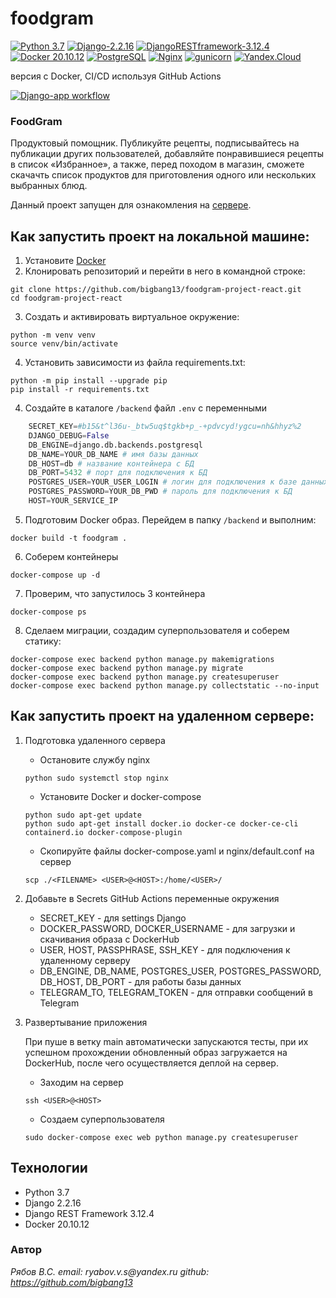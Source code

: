 # foodgram
[![Python 3.7](https://img.shields.io/badge/python-3.7-blue.svg)](https://www.python.org/downloads/release/python-370/)
[![Django-2.2.16](https://img.shields.io/badge/Django-2.2.16-blue.svg)](https://www.djangoproject.com/download/)
[![DjangoRESTframework-3.12.4](https://img.shields.io/badge/Django%20REST%20Framework-3.12.4-blue.svg)](https://www.django-rest-framework.org)
[![Docker 20.10.12](https://img.shields.io/badge/Docker-20.10.12-blue.svg)](https://docs.docker.com/engine/install/ubuntu/)
[![PostgreSQL](https://img.shields.io/badge/-PostgreSQL-464646?style=flat-square&logo=PostgreSQL)](https://www.postgresql.org/)
[![Nginx](https://img.shields.io/badge/-NGINX-464646?style=flat-square&logo=NGINX)](https://nginx.org/ru/)
[![gunicorn](https://img.shields.io/badge/-gunicorn-464646?style=flat-square&logo=gunicorn)](https://gunicorn.org/)
[![Yandex.Cloud](https://img.shields.io/badge/-Yandex.Cloud-464646?style=flat-square&logo=Yandex.Cloud)](https://cloud.yandex.ru/)

версия c Docker, CI/CD используя GitHub Actions

[![Django-app workflow](https://github.com/bigbang13/foodgram-project-react/actions/workflows/main.yml/badge.svg)](https://github.com/bigbang13/foodgram-project-react/actions/workflows/main.yml)

### FoodGram
Продуктовый помощник. Публикуйте рецепты, подписывайтесь на публикации других пользователей, добавляйте понравившиеся рецепты в список «Избранное», а также, перед походом в магазин, сможете скачачть список продуктов для приготовления одного или нескольких выбранных блюд.

Данный проект запущен для ознакомления на [сервере](http://51.250.29.50).

## Как запустить проект на локальной машине:

1. Установите [Docker](https://www.docker.com/get-started)
2. Клонировать репозиторий и перейти в него в командной строке:
```
git clone https://github.com/bigbang13/foodgram-project-react.git
cd foodgram-project-react
```
3. Cоздать и активировать виртуальное окружение:
```
python -m venv venv
source venv/bin/activate
```
4. Установить зависимости из файла requirements.txt:
```
python -m pip install --upgrade pip
pip install -r requirements.txt
```
4. Создайте в каталоге ```/backend``` файл ```.env``` с переменными
```python
    SECRET_KEY=#b15&t^l36u-_btw5uq$tgkb+p_-+pdvcyd!ygcu=nh&hhyz%2
    DJANGO_DEBUG=False
    DB_ENGINE=django.db.backends.postgresql
    DB_NAME=YOUR_DB_NAME # имя базы данных
    DB_HOST=db # название контейнера с БД
    DB_PORT=5432 # порт для подключения к БД
    POSTGRES_USER=YOUR_USER_LOGIN # логин для подключения к базе данных
    POSTGRES_PASSWORD=YOUR_DB_PWD # пароль для подключения к БД
    HOST=YOUR_SERVICE_IP
```
5. Подготовим Docker образ. Перейдем в папку ```/backend``` и выполним:
```
docker build -t foodgram .
```
6. Соберем контейнеры
```
docker-compose up -d
```
7. Проверим, что запустилось 3 контейнера
```
docker-compose ps
```
8. Сделаем миграции, создадим суперпользователя и соберем статику:
```
docker-compose exec backend python manage.py makemigrations
docker-compose exec backend python manage.py migrate
docker-compose exec backend python manage.py createsuperuser
docker-compose exec backend python manage.py collectstatic --no-input 
```

## Как запустить проект на удаленном сервере:

1. Подготовка удаленного сервера
   - Остановите службу nginx
   ```
   python sudo systemctl stop nginx
   ```
   - Установите Docker и docker-compose
   ```
   python sudo apt-get update
   python sudo apt-get install docker.io docker-ce docker-ce-cli containerd.io docker-compose-plugin
   ```
   - Скопируйте файлы docker-compose.yaml и nginx/default.conf на сервер
   ```
   scp ./<FILENAME> <USER>@<HOST>:/home/<USER>/
   ```
2. Добавьте в Secrets GitHub Actions переменные окружения
   
   - SECRET_KEY - для settings Django
   - DOCKER_PASSWORD, DOCKER_USERNAME - для загрузки и скачивания образа с DockerHub
   - USER, HOST, PASSPHRASE, SSH_KEY - для подключения к удаленному серверу
   - DB_ENGINE, DB_NAME, POSTGRES_USER, POSTGRES_PASSWORD, DB_HOST, DB_PORT - для работы базы данных
   - TELEGRAM_TO, TELEGRAM_TOKEN - для отправки сообщений в Telegram

3. Развертывание приложения
   
     При пуше в ветку main автоматически запускаются тесты, при их успешном прохождении обновленный образ загружается на DockerHub, после чего
   осуществляется деплой на сервер.
   - Заходим на сервер
   ```
   ssh <USER>@<HOST>
   ```
   - Создаем суперпользователя
   ```
   sudo docker-compose exec web python manage.py createsuperuser
   ```
   
## Технологии
- Python 3.7
- Django 2.2.16
- Django REST Framework 3.12.4
- Docker 20.10.12

### Автор

_Рябов В.С._
_email: ryabov.v.s@yandex.ru_
_github: https://github.com/bigbang13_
